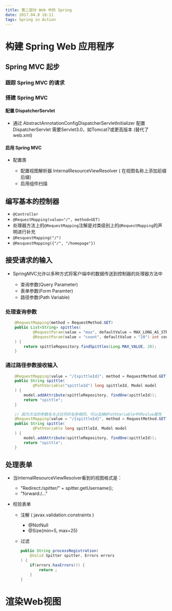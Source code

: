 ```yaml
---
title: 第二部分 Web 中的 Spring
date: 2017.04.8 18:11
tags: Spring in Action
---
```


# 构建 Spring Web 应用程序

## Spring MVC 起步

### 跟踪 Spring MVC 的请求

### 搭建 Spring MVC 

#### 配置 DispatcherServlet

+ 通过 AbstractAnnotationConfigDispatcherServletInitializer 配置 DispatcherServlet 需要Servlet3.0，如Tomcat7或更高版本 (替代了web.xml)

#### 启用 Spring MVC 

+ 配置类

    + 配置视图解析器 InternalResourceViewResolver ( 在视图名称上添加前缀后缀)
    + 启用组件扫描

## 编写基本的控制器

+ `@Controller`
+ `@RequestMapping(value="/", method=GET)`
+ 处理器方法上的`@RequestMapping`注解是对类级别上的`@RequestMapping`的声明进行补充
+ `@ResquestMapping("/")`
+ `@ResquestMapping({"/", "/homepage"})`

## 接受请求的输入

+ SpringMVC允许以多种方式将客户端中的数据传送到控制器的处理器方法中

    + 查询参数(Query Parameter)
    + 表单参数(Form Paramter)
    + 路径参数(Path Variable)

### 处理查询参数

```Java
    @RequestMapping(method = RequestMethod.GET)
    public List<String> spittles(
            @RequestParam(value = "max", defaultValue = MAX_LONG_AS_STRING) long max,
            @RequestParam(value = "count", defaultValue = "20") int count
    ) {
        return spittleRepository.findSpittles(Long.MAX_VALUE, 20);
    }
```

### 通过路径参数接收输入

```Java
    @RequestMapping(value = "/{spittleId}", method = RequestMethod.GET)
    public String spittle(
            @PathVariable("spittleId") long spittleId, Model model
    ) {
        model.addAttribute(spittleRepository, findOne(spittleId));
        return "spittle";
    }
    
    // 因为方法的参数名与占位符的名称相同，可以去掉@PathVariable中的value属性
    @RequestMapping(value = "/{spittleId}", method = RequestMethod.GET)
    public String spittle(
            @PathVariable long spittleId, Model model
    ) {
        model.addAttribute(spittleRepository, findOne(spittleId));
        return "spittle";
    }
```

## 处理表单

+ 当InternalResourceViewResolver看到的视图格式是：

    + "Redirect:/spitter/" + spitter.getUsername();
    + "forward:/..."

+ 校验表单 

    + 注解 ( javax.validation.constraints )

        + @NotNull
        + @Size(min=5, max=25)
    
    + 过滤

        ```Java
        public String processRegistration(
            @Valid Spitter spitter, Errors errors
        ) {
            if(errors.hasErrors()) {
                return ;
            }
        }
        ```

# 渲染Web视图
